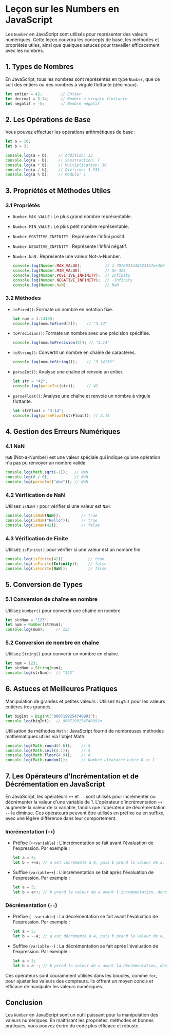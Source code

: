 # Leçon sur les Numbers en JavaScript

Les `Number` en JavaScript sont utilisés pour représenter des valeurs numériques. Cette leçon couvrira les concepts de base, les méthodes et propriétés utiles, ainsi que quelques astuces pour travailler efficacement avec les nombres.

## 1. Types de Nombres

En JavaScript, tous les nombres sont représentés en type `Number`, que ce soit des entiers ou des nombres à virgule flottante (décimaux).

```javascript
let entier = 42;        // Entier
let decimal = 3.14;     // Nombre à virgule flottante
let negatif = -5;       // Nombre négatif
```

## 2. Les Opérations de Base

Vous pouvez effectuer les opérations arithmétiques de base :

```javascript
let a = 10;
let b = 3;

console.log(a + b);    // Addition: 13
console.log(a - b);    // Soustraction: 7
console.log(a * b);    // Multiplication: 30
console.log(a / b);    // Division: 3.333...
console.log(a % b);    // Modulo: 1
```

## 3. Propriétés et Méthodes Utiles

### 3.1 Propriétés

* `Number.MAX_VALUE` : Le plus grand nombre représentable.
* `Number.MIN_VALUE` : Le plus petit nombre représentable.
* `Number.POSITIVE_INFINITY` : Représente l'infini positif.
* `Number.NEGATIVE_INFINITY` : Représente l'infini négatif.
* `Number.NaN` : Représente une valeur Not-a-Number.
  
    ```javascript
    console.log(Number.MAX_VALUE);          // 1.7976931348623157e+308
    console.log(Number.MIN_VALUE);          // 5e-324
    console.log(Number.POSITIVE_INFINITY);  // Infinity
    console.log(Number.NEGATIVE_INFINITY);  // -Infinity
    console.log(Number.NaN);                // NaN
    ```

### 3.2 Méthodes

* `toFixed()`: Formate un nombre en notation fixe.

    ```javascript
    let num = 3.14159;
    console.log(num.toFixed(2));    // "3.14"
    ```

* `toPrecision()`: Formate un nombre avec une précision spécifiée.

    ```javascript
    console.log(num.toPrecision(3)); // "3.14"
    ```

* `toString()`: Convertit un nombre en chaîne de caractères.

    ```javascript
    console.log(num.toString());    // "3.14159"
    ```

* `parseInt()`: Analyse une chaîne et renvoie un entier.

    ```javascript
    let str = "42";
    console.log(parseInt(str));     // 42
    ```

* `parseFloat()`: Analyse une chaîne et renvoie un nombre à virgule flottante.

    ```javascript
    let strFloat = "3.14";
    console.log(parseFloat(strFloat)); // 3.14
    ```

## 4. Gestion des Erreurs Numériques

### 4.1 NaN

`NaN` (Not-a-Number) est une valeur spéciale qui indique qu'une opération n'a pas pu renvoyer un nombre valide.

```javascript
console.log(Math.sqrt(-1));   // NaN
console.log(0 / 0);           // NaN
console.log(parseInt("abc")); // NaN
```

### 4.2 Vérification de NaN

Utilisez `isNaN()` pour vérifier si une valeur est `NaN`.

```javascript
console.log(isNaN(NaN));         // true
console.log(isNaN("Hello"));     // true
console.log(isNaN(42));          // false
```

### 4.3 Vérification de Finite

Utilisez `isFinite()` pour vérifier si une valeur est un nombre fini.

```javascript
console.log(isFinite(42));          // true
console.log(isFinite(Infinity));    // false
console.log(isFinite(NaN));         // false
```

## 5. Conversion de Types

### 5.1 Conversion de chaîne en nombre

Utilisez `Number()` pour convertir une chaîne en nombre.

```javascript
let strNum = "123";
let num = Number(strNum);
console.log(num);     // 123
```

### 5.2 Conversion de nombre en chaîne

Utilisez `String()` pour convertir un nombre en chaîne.

```javascript
let num = 123;
let strNum = String(num);
console.log(strNum);  // "123"
```

## 6. Astuces et Meilleures Pratiques

Manipulation de grandes et petites valeurs : Utilisez `BigInt` pour les valeurs entières très grandes.

```javascript
let bigInt = BigInt("9007199254740991");
console.log(bigInt);  // 9007199254740991n
```

Utilisation de méthodes `Math` : JavaScript fournit de nombreuses méthodes mathématiques utiles via l'objet Math.

```javascript
console.log(Math.round(4.6));    // 5
console.log(Math.ceil(4.1));     // 5
console.log(Math.floor(4.9));    // 4
console.log(Math.random());      // Nombre aléatoire entre 0 et 1
```

## 7. Les Opérateurs d'Incrémentation et de Décrémentation en JavaScript

En JavaScript, les opérateurs `++` et `--` sont utilisés pour incrémenter ou décrémenter la valeur d'une variable de 1. L'opérateur d'incrémentation `++` augmente la valeur de la variable, tandis que l'opérateur de décrémentation `--` la diminue. Ces opérateurs peuvent être utilisés en préfixe ou en suffixe, avec une légère différence dans leur comportement.

### Incrémentation (`++`)

* Préfixe (`++variable`) : L'incrémentation se fait avant l'évaluation de l'expression. Par exemple :

    ```javascript
    let a = 5;
    let b = ++a; // a est incrémenté à 6, puis b prend la valeur de a, donc b vaut 6.
    ```

* Suffixe (`variable++`) : L'incrémentation se fait après l'évaluation de l'expression. Par exemple :

    ```javascript
    let a = 5;
    let b = a++; // b prend la valeur de a avant l'incrémentation, donc b vaut 5, puis a est incrémenté à 6.
    ```

### Décrémentation (`--`)

* Préfixe (`--variable`) : La décrémentation se fait avant l'évaluation de l'expression. Par exemple :

    ```javascript
    let a = 5;
    let b = --a; // a est décrémenté à 4, puis b prend la valeur de a, donc b vaut 4.
    ```

* Suffixe (`variable--`) : La décrémentation se fait après l'évaluation de l'expression. Par exemple :

    ```javascript
    let a = 5;
    let b = a--; // b prend la valeur de a avant la décrémentation, donc b vaut 5, puis a est décrémenté à 4.
    ```

Ces opérateurs sont couramment utilisés dans les boucles, comme `for`, pour ajuster les valeurs des compteurs. Ils offrent un moyen concis et efficace de manipuler les valeurs numériques.



## Conclusion
Les `Number` en JavaScript sont un outil puissant pour la manipulation des valeurs numériques. En maîtrisant les propriétés, méthodes et bonnes pratiques, vous pouvez écrire du code plus efficace et robuste.